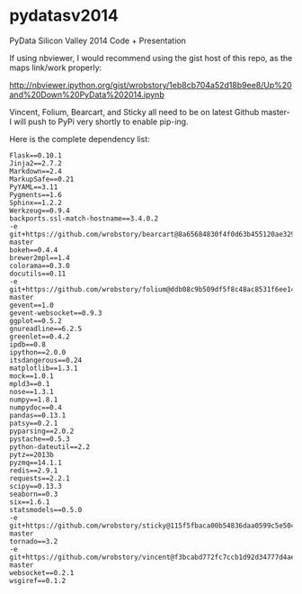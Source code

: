 pydatasv2014
============

PyData Silicon Valley 2014 Code + Presentation

If using nbviewer, I would recommend using the gist host of this repo, as the maps link/work properly: 

http://nbviewer.ipython.org/gist/wrobstory/1eb8cb704a52d18b9ee8/Up%20and%20Down%20PyData%202014.ipynb

Vincent, Folium, Bearcart, and Sticky all need to be on latest Github master- I will push to PyPi very shortly to enable pip-ing. 

Here is the complete dependency list: 

```
Flask==0.10.1
Jinja2==2.7.2
Markdown==2.4
MarkupSafe==0.21
PyYAML==3.11
Pygments==1.6
Sphinx==1.2.2
Werkzeug==0.9.4
backports.ssl-match-hostname==3.4.0.2
-e git+https://github.com/wrobstory/bearcart@8a65684830f4f0d63b455120ae329c3ebb479572#egg=bearcart-master
bokeh==0.4.4
brewer2mpl==1.4
colorama==0.3.0
docutils==0.11
-e git+https://github.com/wrobstory/folium@ddb08c9b509df5f8c48ac8531f6ee146e9142778#egg=folium-master
gevent==1.0
gevent-websocket==0.9.3
ggplot==0.5.2
gnureadline==6.2.5
greenlet==0.4.2
ipdb==0.8
ipython==2.0.0
itsdangerous==0.24
matplotlib==1.3.1
mock==1.0.1
mpld3==0.1
nose==1.3.1
numpy==1.8.1
numpydoc==0.4
pandas==0.13.1
patsy==0.2.1
pyparsing==2.0.2
pystache==0.5.3
python-dateutil==2.2
pytz==2013b
pyzmq==14.1.1
redis==2.9.1
requests==2.2.1
scipy==0.13.3
seaborn==0.3
six==1.6.1
statsmodels==0.5.0
-e git+https://github.com/wrobstory/sticky@115f5fbaca00b54836daa0599c5e50431e4a857e#egg=sticky-master
tornado==3.2
-e git+https://github.com/wrobstory/vincent@f3bcabd772fc7ccb1d92d34777d4aedc7547ca00#egg=vincent-master
websocket==0.2.1
wsgiref==0.1.2
```




